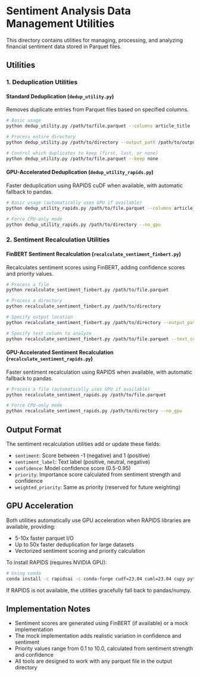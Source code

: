# Sentiment Analysis Data Management Utilities

This directory contains utilities for managing, processing, and analyzing financial sentiment data stored in Parquet files.

## Utilities

### 1. Deduplication Utilities

#### Standard Deduplication (`dedup_utility.py`)
Removes duplicate entries from Parquet files based on specified columns.

```bash
# Basic usage
python dedup_utility.py /path/to/file.parquet --columns article_title

# Process entire directory
python dedup_utility.py /path/to/directory --output_path /path/to/output --columns article_title ticker

# Control which duplicates to keep (first, last, or none)
python dedup_utility.py /path/to/file.parquet --keep none
```

#### GPU-Accelerated Deduplication (`dedup_utility_rapids.py`)
Faster deduplication using RAPIDS cuDF when available, with automatic fallback to pandas.

```bash
# Basic usage (automatically uses GPU if available)
python dedup_utility_rapids.py /path/to/file.parquet --columns article_title

# Force CPU-only mode
python dedup_utility_rapids.py /path/to/directory --no_gpu
```

### 2. Sentiment Recalculation Utilities

#### FinBERT Sentiment Recalculation (`recalculate_sentiment_finbert.py`)
Recalculates sentiment scores using FinBERT, adding confidence scores and priority values.

```bash
# Process a file
python recalculate_sentiment_finbert.py /path/to/file.parquet

# Process a directory
python recalculate_sentiment_finbert.py /path/to/directory

# Specify output location
python recalculate_sentiment_finbert.py /path/to/directory --output_path /path/to/output

# Specify text column to analyze
python recalculate_sentiment_finbert.py /path/to/file.parquet --text_column content
```

#### GPU-Accelerated Sentiment Recalculation (`recalculate_sentiment_rapids.py`)
Faster sentiment recalculation using RAPIDS when available, with automatic fallback to pandas.

```bash
# Process a file (automatically uses GPU if available)
python recalculate_sentiment_rapids.py /path/to/file.parquet

# Force CPU-only mode
python recalculate_sentiment_rapids.py /path/to/directory --no_gpu
```

## Output Format

The sentiment recalculation utilities add or update these fields:

- `sentiment`: Score between -1 (negative) and 1 (positive)
- `sentiment_label`: Text label (positive, neutral, negative)
- `confidence`: Model confidence score (0.5-0.95)
- `priority`: Importance score calculated from sentiment strength and confidence
- `weighted_priority`: Same as priority (reserved for future weighting)

## GPU Acceleration

Both utilities automatically use GPU acceleration when RAPIDS libraries are available, providing:

- 5-10x faster parquet I/O
- Up to 50x faster deduplication for large datasets
- Vectorized sentiment scoring and priority calculation

To install RAPIDS (requires NVIDIA GPU):
```bash
# Using conda
conda install -c rapidsai -c conda-forge cudf=23.04 cuml=23.04 cupy python=3.9 cudatoolkit=11.8
```

If RAPIDS is not available, the utilities gracefully fall back to pandas/numpy.

## Implementation Notes

- Sentiment scores are generated using FinBERT (if available) or a mock implementation
- The mock implementation adds realistic variation in confidence and sentiment
- Priority values range from 0.1 to 10.0, calculated from sentiment strength and confidence
- All tools are designed to work with any parquet file in the output directory